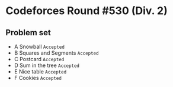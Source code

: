 Codeforces Round #530 (Div. 2)
==============================
Problem set
-----------
* A	Snowball `Accepted` <br> 
* B	Squares and Segments `Accepted` <br> 
* C	Postcard `Accepted` <br> 
* D	Sum in the tree `Accepted` <br> 
* E	Nice table `Accepted` <br> 
* F Cookies `Accepted` <br> 
